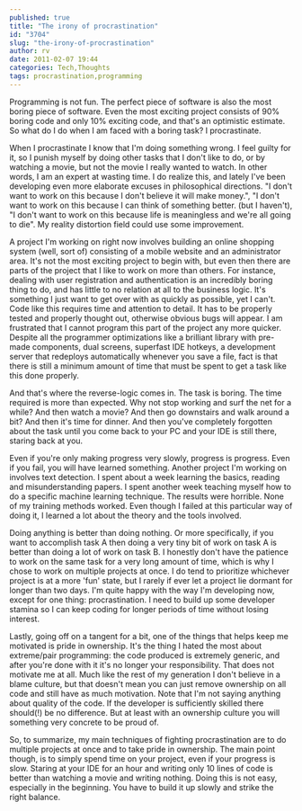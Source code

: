 ```yaml
---
published: true
title: "The irony of procrastination"
id: "3704"
slug: "the-irony-of-procrastination"
author: rv
date: 2011-02-07 19:44
categories: Tech,Thoughts
tags: procrastination,programming
---
```

Programming is not fun. The perfect piece of software is also the most boring piece of software. Even the most exciting project consists of 90% boring code and only 10% exciting code, and that's an optimistic estimate. So what do I do when I am faced with a boring task? I procrastinate.

When I procrastinate I know that I'm doing something wrong. I feel guilty for it, so I punish myself by doing other tasks that I don't like to do, or by watching a movie, but not the movie I really wanted to watch. In other words, I am an expert at wasting time. I do realize this, and lately I've been developing even more elaborate excuses in philosophical directions. "I don't want to work on this because I don't believe it will make money.", "I don't want to work on this because I can think of something better. (but I haven't), "I don't want to work on this because life is meaningless and we're all going to die". My reality distortion field could use some improvement.

A project I'm working on right now involves building an online shopping system (well, sort of) consisting of a mobile website and an administrator area. It's not the most exciting project to begin with, but even then there are parts of the project that I like to work on more than others. For instance, dealing with user registration and authentication is an incredibly boring thing to do, and has little to no relation at all to the business logic. It's something I just want to get over with as quickly as possible, yet I can't. Code like this requires time and attention to detail. It has to be properly tested and properly thought out, otherwise obvious bugs will appear. I am frustrated that I cannot program this part of the project any more quicker. Despite all the programmer optimizations like a brilliant library with pre-made components, dual screens, superfast IDE hotkeys, a development server that redeploys automatically whenever you save a file, fact is that there is still a minimum amount of time that must be spent to get a task like this done properly.

And that's where the reverse-logic comes in. The task is boring. The time required is more than expected. Why not stop working and surf the net for a while? And then watch a movie? And then go downstairs and walk around a bit? And then it's time for dinner. And then you've completely forgotten about the task until you come back to your PC and your IDE is still there, staring back at you.

Even if you're only making progress very slowly, progress is progress. Even if you fail, you will have learned something. Another project I'm working on involves text detection. I spent about a week learning the basics, reading and misunderstanding papers. I spent another week teaching myself how to do a specific machine learning technique. The results were horrible. None of my training methods worked. Even though I failed at this particular way of doing it, I learned a lot about the theory and the tools involved.

Doing anything is better than doing nothing. Or more specifically, if you want to accomplish task A then doing a very tiny bit of work on task A is better than doing a lot of work on task B. I honestly don't have the patience to work on the same task for a very long amount of time, which is why I chose to work on multiple projects at once. I do tend to prioritize whichever project is at a more 'fun' state, but I rarely if ever let a project lie dormant for longer than two days. I'm quite happy with the way I'm developing now, except for one thing: procrastination. I need to build up some developer stamina so I can keep coding for longer periods of time without losing interest.

Lastly, going off on a tangent for a bit, one of the things that helps keep me motivated is pride in ownership. It's the thing I hated the most about extreme/pair programming: the code produced is extremely generic, and after you're done with it it's no longer your responsibility. That does not motivate me at all. Much like the rest of my generation I don't believe in a blame culture, but that doesn't mean you can just remove ownership on all code and still have as much motivation. Note that I'm not saying anything about quality of the code. If the developer is sufficiently skilled there should(!) be no difference. But at least with an ownership culture you will something very concrete to be proud of.

So, to summarize, my main techniques of fighting procrastination are to do multiple projects at once and to take pride in ownership. The main point though, is to simply spend time on your project, even if your progress is slow. Staring at your IDE for an hour and writing only 10 lines of code is better than watching a movie and writing nothing. Doing this is not easy, especially in the beginning. You have to build it up slowly and strike the right balance.